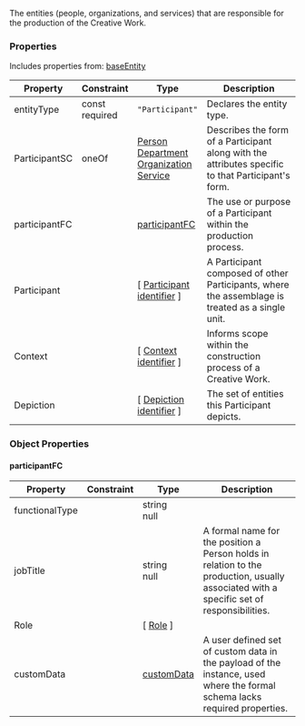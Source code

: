 The entities (people, organizations, and services) that are responsible for the production of the Creative Work.
### Properties
Includes properties from: [baseEntity](../core/baseEntity.md)

| Property      | Constraint        | Type                                                                                                                   | Description                                                                                        |
| ------------- | ----------------- | ---------------------------------------------------------------------------------------------------------------------- | -------------------------------------------------------------------------------------------------- |
| entityType    | const<br>required | `"Participant"`                                                                                                        | Declares the entity type.                                                                          |
| ParticipantSC | oneOf             | [Person](./Person.md)<br>[Department](./Department.md)<br>[Organization](./Organization.md)<br>[Service](./Service.md) | Describes the form of a Participant along with the attributes specific to that Participant's form. |
| participantFC |                   | [participantFC](#participantFC)                                                                                        | The use or purpose of a Participant within the production process.                                 |
| Participant   |                   | [ [Participant](../Participant/Participant.md)<br>[identifier](../Utility/Utility.md#identifier) ]                     | A Participant composed of other Participants, where the assemblage is treated as a single unit.    |
| Context       |                   | [ [Context](../MediaCreationContext/Context.md) <br>[identifier](../Utility/Utility.md#identifier) ]                   | Informs scope within the construction process of a Creative Work.                                  |
| Depiction     |                   | [ [Depiction](../MediaCreationContext/Depiction.md) <br>[identifier](../Utility/Utility.md#identifier) ]               | The set of entities this Participant depicts.                                                      |
### Object Properties

#### participantFC

| Property       | Constraint | Type                                           | Description                                                                                                                              |
| -------------- | ---------- | ---------------------------------------------- | ---------------------------------------------------------------------------------------------------------------------------------------- |
| functionalType |            | string<br>null                                 |                                                                                                                                          |
| jobTitle       |            | string<br>null                                 | A formal name for the position a Person holds in relation to the production, usually associated with a specific set of responsibilities. |
| Role           |            | [ [Role](./Role.md) ]                          |                                                                                                                                          |
| customData     |            | [customData](../Utility/Utility.md#customData) | A user defined set of custom data in the payload of the instance, used where the formal schema lacks required properties.                |
